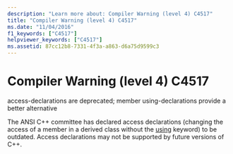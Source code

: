 ```yaml
---
description: "Learn more about: Compiler Warning (level 4) C4517"
title: "Compiler Warning (level 4) C4517"
ms.date: "11/04/2016"
f1_keywords: ["C4517"]
helpviewer_keywords: ["C4517"]
ms.assetid: 87cc12b8-7331-4f3a-a863-d6a75d9599c3
---
```

# Compiler Warning (level 4) C4517

access-declarations are deprecated; member using-declarations provide a better alternative

The ANSI C++ committee has declared access declarations (changing the access of a member in a derived class without the [using](../../cpp/using-declaration.md) keyword) to be outdated. Access declarations may not be supported by future versions of C++.
